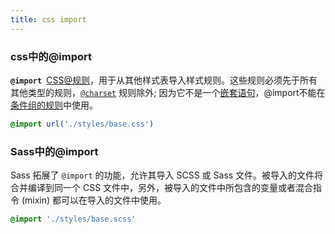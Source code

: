 ```yaml
---
title: css import
---
```




### css中的@import

**`@import `**[CSS](https://developer.mozilla.org/en-US/docs/Web/CSS)[@规则](https://developer.mozilla.org/en-US/docs/Web/CSS/At-rule)，用于从其他样式表导入样式规则。这些规则必须先于所有其他类型的规则，[`@charset`](https://developer.mozilla.org/zh-CN/docs/Web/CSS/@charset) 规则除外; 因为它不是一个[嵌套语句](https://developer.mozilla.org/zh-CN/docs/Web/CSS/Syntax#nested_statements)，@import不能在[条件组的规则](https://developer.mozilla.org/zh-CN/docs/Web/CSS/At-rule#conditional_group_rules)中使用。

```css
@import url('./styles/base.css')
```



### Sass中的@import

Sass 拓展了 `@import` 的功能，允许其导入 SCSS 或 Sass 文件。被导入的文件将合并编译到同一个 CSS 文件中，另外，被导入的文件中所包含的变量或者混合指令 (mixin) 都可以在导入的文件中使用。

```scss
@import './styles/base.scss'
```

